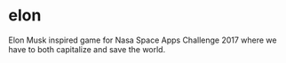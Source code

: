 # elon
Elon Musk inspired game for Nasa Space Apps Challenge 2017 where we have to both capitalize and save the world.
